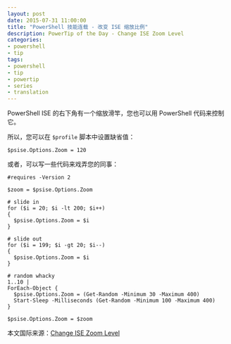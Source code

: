 ```yaml
---
layout: post
date: 2015-07-31 11:00:00
title: "PowerShell 技能连载 - 改变 ISE 缩放比例"
description: PowerTip of the Day - Change ISE Zoom Level
categories:
- powershell
- tip
tags:
- powershell
- tip
- powertip
- series
- translation
---
```

PowerShell ISE 的右下角有一个缩放滑竿，您也可以用 PowerShell 代码来控制它。

所以，您可以在 `$profile` 脚本中设置缺省值：

    $psise.Options.Zoom = 120

或者，可以写一些代码来戏弄您的同事：

    #requires -Version 2
    
    $zoom = $psise.Options.Zoom
    
    # slide in
    for ($i = 20; $i -lt 200; $i++)
    {
      $psise.Options.Zoom = $i
    }
    
    # slide out
    for ($i = 199; $i -gt 20; $i--)
    {
      $psise.Options.Zoom = $i
    }
    
    # random whacky
    1..10 |
    ForEach-Object {
      $psise.Options.Zoom = (Get-Random -Minimum 30 -Maximum 400)
      Start-Sleep -Milliseconds (Get-Random -Minimum 100 -Maximum 400)
    }
    
    $psise.Options.Zoom = $zoom

<!--more-->
本文国际来源：[Change ISE Zoom Level](http://community.idera.com/powershell/powertips/b/tips/posts/change-ise-zoom-level)
